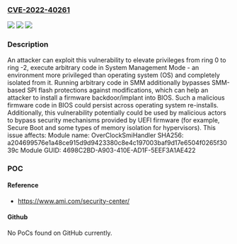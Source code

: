 ### [CVE-2022-40261](https://cve.mitre.org/cgi-bin/cvename.cgi?name=CVE-2022-40261)
![](https://img.shields.io/static/v1?label=Product&message=Aptio&color=blue)
![](https://img.shields.io/static/v1?label=Version&message=5.x%20&color=brightgreen)
![](https://img.shields.io/static/v1?label=Vulnerability&message=CWE-120%20Buffer%20Overflow&color=brightgreen)

### Description

An attacker can exploit this vulnerability to elevate privileges from ring 0 to ring -2, execute arbitrary code in System Management Mode - an environment more privileged than operating system (OS) and completely isolated from it. Running arbitrary code in SMM additionally bypasses SMM-based SPI flash protections against modifications, which can help an attacker to install a firmware backdoor/implant into BIOS. Such a malicious firmware code in BIOS could persist across operating system re-installs. Additionally, this vulnerability potentially could be used by malicious actors to bypass security mechanisms provided by UEFI firmware (for example, Secure Boot and some types of memory isolation for hypervisors). This issue affects: Module name: OverClockSmiHandler SHA256: a204699576e1a48ce915d9d9423380c8e4c197003baf9d17e6504f0265f3039c Module GUID: 4698C2BD-A903-410E-AD1F-5EEF3A1AE422

### POC

#### Reference
- https://www.ami.com/security-center/

#### Github
No PoCs found on GitHub currently.

